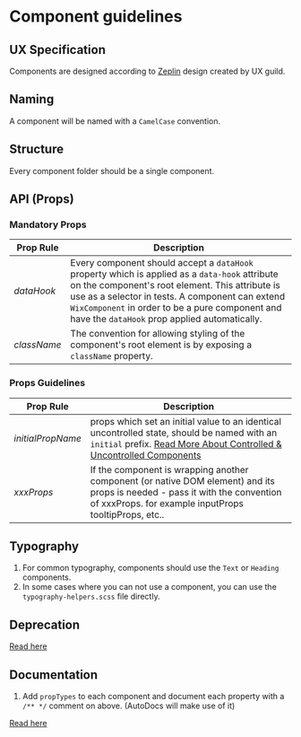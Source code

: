 # Component guidelines

## UX Specification

Components are designed according to [Zeplin](https://app.zeplin.io/project/5864e02695b5754a69f56150) design created by UX guild.

## Naming

A component will be named with a `CamelCase` convention.

## Structure

Every component folder should be a single component.

## API (Props)

### Mandatory Props

| Prop Rule | Description |
|--------|-----------|
| *dataHook*| Every component should accept a `dataHook` property which is applied as a `data-hook` attribute on the component's root element. This attribute is use as a selector in tests. A component can extend `WixComponent` in order to be a pure component and have the `dataHook` prop applied automatically.
| *className* | The convention for allowing styling of the component's root element is by exposing a `className` property.

### Props Guidelines

| Prop Rule | Description |
|--------|-----------|
| *initialPropName*| props which set an initial value to an identical uncontrolled state, should be named with an `initial` prefix. [Read More About Controlled & Uncontrolled Components](./CONTROLLED_VS_UNCONTROLLED.md)
| *xxxProps*| If the component is wrapping another component (or native DOM element) and its props is needed - pass it with the convention of xxxProps. for example inputProps tooltipProps, etc..

## Typography

1. For common typography, components should use the `Text` or `Heading` components.
1. In some cases where you can not use a component, you can use the `typography-helpers.scss` file directly.

## Deprecation

[Read here](https://github.com/wix/wix-style-react/blob/master/docs/internal/DEPRECATION_GUIDE.md)

## Documentation

1. Add `propTypes` to each component and document each property with a `/** */` comment on above. (AutoDocs will make use of it)

[Read here](./DOCUMENTING_COMPONENTS.md)
